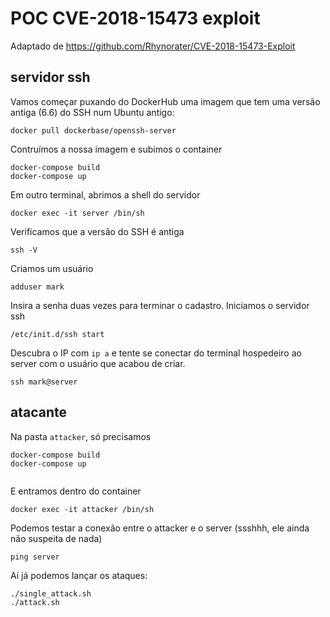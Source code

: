 # POC CVE-2018-15473 exploit

Adaptado de https://github.com/Rhynorater/CVE-2018-15473-Exploit

## servidor ssh

Vamos começar puxando do DockerHub uma imagem que tem uma versão antiga (6.6) do SSH num Ubuntu antigo:
```
docker pull dockerbase/openssh-server
```
Contruímos a nossa imagem e subimos o container
```
docker-compose build
docker-compose up
```
Em outro terminal, abrimos a shell do servidor
```
docker exec -it server /bin/sh
```
Verificamos que a versão do SSH é antiga
```
ssh -V
```
Criamos um usuário
```
adduser mark
```
Insira a senha duas vezes para terminar o cadastro. 
Iniciamos o servidor ssh
```
/etc/init.d/ssh start
```
Descubra o IP com `ip a` e tente se conectar
do terminal hospedeiro ao server com o usuário que acabou de criar.
```
ssh mark@server
```


## atacante 

Na pasta `attacker`, só precisamos 
```
docker-compose build
docker-compose up
```

```
```
E entramos dentro do container
```
docker exec -it attacker /bin/sh
```

Podemos testar a conexão entre o attacker e o server (ssshhh, ele ainda não suspeita de nada)
```
ping server
```
Aí já podemos lançar os ataques:
```
./single_attack.sh
./attack.sh
```
